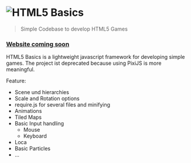 # ![HTML5 Basics](http://www.game-codi.ng/media/html5-basics/html5_basics.png)

> Simple Codebase to develop HTML5 Games

### [Website coming soon](http://game-codi.ng)

HTML5 Basics is a lightweight javascript framework for developing simple games. The project ist deprecated because using PixiJS is more meaningful.

Feature:

* Scene und hierarchies
* Scale and Rotation options
* require.js for several files and minifying
* Animations
* Tiled Maps
* Basic Input handling
	* Mouse
	* Keyboard
* Loca
* Basic Particles
* ...

